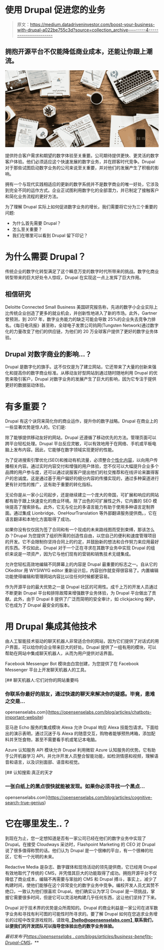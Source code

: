 # 使用 Drupal 促进您的业务

> 原文：<https://medium.datadriveninvestor.com/boost-your-business-with-drupal-a022be755c3d?source=collection_archive---------4----------------------->

## 拥抱开源平台不仅能降低商业成本，还能让你跟上潮流。

![](img/bf749b18b6924ac65823092067b1b774.png)

提供符合客户需求和期望的数字体验至关重要。公司期待提供更快、更灵活的数字客户体验。他们必须适应这个快速发展的数字业务，并在顾客时代竞争。Drupal 对于那些试图启动数字业务的公司来说至关重要，并对他们的发展产生了积极的影响。

拥有一个与现代实践相适应的更新的数字系统并不是数字商业的唯一好处，它涉及到完全不同的运作方式。企业正试图利用数字化的全部潜力，并已制定了接触客户和简化业务流程的更好方法。

为了理解 Drupal 实际上如何促进数字业务的增长，我们需要将它分为三个重要的问题:

*   为什么首先需要 Drupal？
*   怎么至关重要？
*   我们在哪里可以看到 Drupal 留下印记？

# 为什么需要 Drupal？

传统企业的数字化转型满足了这个瞬息万变的数字时代所带来的挑战。数字化商业转型带来的巨大好处令人惊叹，Drupal 在实现这一点上发挥了巨大作用。

## 相信研究

Deloitte Connected Small Business 美国研究报告称，先进的数字小企业实际上比传统企业创造了更多的就业机会，并创新性地进入了新的市场。此外，Gartner 曾预测，到 2017 年，数字业务能力的缺乏可能会导致 25%的企业失去竞争力排名。《每日电讯报》甚至称，全球电子发票公司钨网(Tungsten Network)通过数字化的力量改变了他们的供应链，为他们的 20 万全球客户提供了更好的数字业务体验。

## Drupal 对数字商业的影响…？

Drupal 是数字化的旗手。这不仅仅是为了建立网站，它还带来了大量的创新来强化和提高你的数字商业标准。从移动友好型网站到通过随时随地利用 Drupal 的优势来吸引客户，Drupal 对数字业务的发展产生了巨大的影响，因为它专注于提供更好的数据驱动体验。

# 有多重要？

Drupal 有这个诀窍来简化你的商业运作，提升你的数字战略。Drupal 在商业上的一些显著优势是惊人的。它们是:

除了能够提供移动友好的网站，Drupal 还遵循了移动优先的方法。管理页面可以跨平台轻松处理。Drupal 平台反应灵敏，可以有效地用于在网络、手机或平板电脑上发布内容。因此，它能够在数字领域实现更好的性能。

为了促进搜索引擎优化(SEO)和推动有机流量，必须整合[个性化内容](https://opensenselabs.com/blogs/articles/personalization-rise-and-drupal-shall-help)，以向用户传播相关内容。通过实时内容交付和增强的用户体验，您不仅可以大幅提升企业多个品牌的用户参与度，还可以通过说服客户提出他们的社交推荐和在线评论来赢得客户的忠诚度。这是通过基于用户偏好的细分内容的传播实现的，通过多种渠道进行更有针对性的推广，这有助于重要的转化指标。

无论你是从一家小公司起步，还是继续建立一个庞大的帝国，可扩展和响应的网站都有助于跟上快速变化的商业环境。除了出色的可扩展性之外，它内置的 SEO 模块提高了搜索排名。此外，它无与伦比的多语言能力有助于使用多种语言定制界面。通过集成 Lionbridge、OneHourTranslation 等外部翻译服务提供商。，它在语言翻译和本地化方面取得了成功。

如果你没有仅仅因为签了合同和有一个现成的未来路线图而受到束缚，那该怎么办？Drupal 为您提供了组织所需的创造性自由，以您自己的便利和速度管理项目的开发。它不会限制你坚持合同上的约定，并鼓励新的想法和合作努力来应用最好的东西。不仅如此，Drupal 对于一个正在寻求在其数字业务中实现 Drupal 的组织来说是一项资产，因为它与他们现有的营销和销售技术无缝集成。

允许您轻松高效地编辑不同屏幕上的内容是 Drupal 最重要的标志之一。自从它的 CKeditor 用 WYSIWYG editor 重新设计后，内容创作就变得很容易了。内置编辑功能使得编辑和管理网站内容比以往任何时候都更容易。

作为开源平台的最大优势之一是 Drupal 社区的可用性。成千上万的开发人员通过不断更新 Drupal 平台和排除故障来增强数字业务体验，为 Drupal 平台做出了贡献。此外，由于 Drupal 8 提供了广泛而简明的安全审计，如 clickjacking 保护，它也成为了 Drupal 最安全的版本。

# 用 Drupal 集成其他技术

由人工智能技术驱动的聊天机器人非常适合你的网站，因为它们提供了对话式的用户界面，可以给你的企业带来巨大的好处。Drupal 提供了一组有用的模块，可以帮助在网站中集成聊天机器人，从而为用户提供对话界面。

Facebook Messenger Bot 模块由白宫创建，为您提供了在 Facebook Messenger 平台上开发聊天机器人的工具。

[](https://opensenselabs.com/blog/articles/chatbots-important-website) [## 聊天机器人:它们对你的网站重要吗

### 你联系你最好的朋友，通过快速的聊天来解决你的疑惑。毕竟，患难之交是…

opensenselabs.com](https://opensenselabs.com/blog/articles/chatbots-important-website) 

亚马逊 Echo 服务的集成模块 Alexa 允许 Drupal 响应 Alexa 技能包请求。下面给出的演示表明，通过沉迷于与 Alexa 的随意交互，购物者能够预热烤箱，添加配料并烹饪食物，甚至不需要看手机或笔记本电脑。

Azure 认知服务 API 模块允许 Drupal 利用微软 Azure 认知服务的优势。它有助于公开机器学习 API，并允许开发人员整合智能功能，如检测情感和视频，理解语音和语言，以及识别面部、语音和视觉。

[](https://opensenselabs.com/blog/articles/cognitive-search-true-genius) [## 认知搜索:真正的天才

### 一张白纸上的黑点很快就能被发现。如果你必须寻找一个黑点…

opensenselabs.com](https://opensenselabs.com/blog/articles/cognitive-search-true-genius) 

# 它在哪里发生..？

到现在为止，您一定想知道是否有一家公司已经在他们的数字业务中实现了 Drupal。在接受 Cloudways 采访时，Flashpoint Marketing 的 CEO 对 Drupal 说了很多值得称赞的话。他们认为 Drupal 是一个很棒的平台，有一个很棒的社区，它有一个光明的未来。

Redactive Media 是杂志、数字媒体和现场活动的领先提供商，它已经用 Drupal 有效地取代了传统的 CMS，并凭借其巨大的功能取得了成功。拥抱开源平台不仅降低了商业成本，编辑不再需要与笨拙的 CMS 和 Drupal 搏斗，事实上，减少了构建时间，使他们能够在这个异常变化的数字业务中竞争。编校开发人员尤其赞不绝口，一致认为他们很喜欢 Drupal。他们确实认为学习 Drupal 是一项挑战，掌握它需要很多时间，但是它可以灵活地构建几乎任何东西，这让他们坚持了下来。

Drupal 对于技术界的优势是众所周知的。Drupal 的商业利益是一家公司在进军数字业务和寻找有利可图的可能性时所寻求的。要了解 Drupal 如何在您追求业务增长的过程中改变游戏规则，请致电[**【hello@opensenselabs.com】**](mailto:hello@opensenselabs.com)**联系我们，以便我们的开发团队可以指导您体验出色的数字业务体验。**

***最初发布于*[*https://opensenselabs . com/blogs/articles/business-benefits-Drupal-CMS*](https://opensenselabs.com/blogs/articles/business-benefits-drupal-cms)*。***